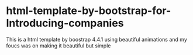 # html-template-by-bootstrap-for-Introducing-companies
This is a html template by boostrap 4.4.1 using beautiful animations and my foucs was on making it beautiful but simple 

